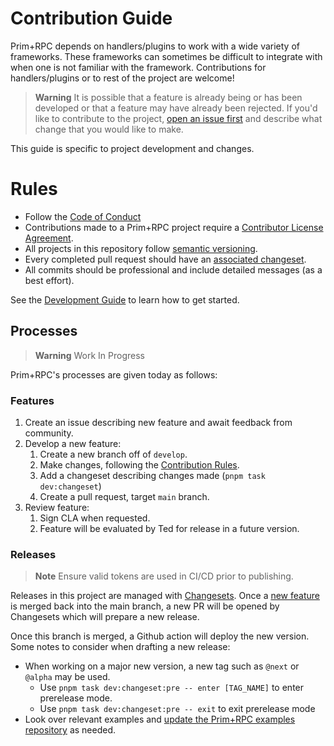 # Contribution Guide

Prim+RPC depends on handlers/plugins to work with a wide variety of frameworks. These frameworks can sometimes be
difficult to integrate with when one is not familiar with the framework. Contributions for handlers/plugins or to rest
of the project are welcome!

> **Warning** It is possible that a feature is already being or has been developed or that a feature may have already
> been rejected. If you'd like to contribute to the project,
> [open an issue first](https://github.com/doseofted/prim-rpc/issues/new) and describe what change that you would like
> to make.

This guide is specific to project development and changes.

# Rules

- Follow the [Code of Conduct](./CODE_OF_CONDUCT.md)
- Contributions made to a Prim+RPC project require a [Contributor License Agreement](./CLA.md).
- All projects in this repository follow [semantic versioning](https://semver.org/).
- Every completed pull request should have an
  [associated changeset](https://github.com/changesets/changesets/blob/main/docs/adding-a-changeset.md).
- All commits should be professional and include detailed messages (as a best effort).

See the [Development Guide](./README.md#development) to learn how to get started.

## Processes

> **Warning** Work In Progress

Prim+RPC's processes are given today as follows:

### Features

1. Create an issue describing new feature and await feedback from community.
2. Develop a new feature:
   1. Create a new branch off of `develop`.
   2. Make changes, following the [Contribution Rules](#rules).
   3. Add a changeset describing changes made (`pnpm task dev:changeset`)
   4. Create a pull request, target `main` branch.
3. Review feature:
   1. Sign CLA when requested.
   2. Feature will be evaluated by Ted for release in a future version.

### Releases

> **Note** Ensure valid tokens are used in CI/CD prior to publishing.

Releases in this project are managed with [Changesets](https://github.com/changesets/changesets). Once a
[new feature](#features) is merged back into the main branch, a new PR will be opened by Changesets which will prepare a
new release.

Once this branch is merged, a Github action will deploy the new version. Some notes to consider when drafting a new
release:

- When working on a major new version, a new tag such as `@next` or `@alpha` may be used.
  - Use `pnpm task dev:changeset:pre -- enter [TAG_NAME]` to enter prerelease mode.
  - Use `pnpm task dev:changeset:pre -- exit` to exit prerelease mode
- Look over relevant examples and
  [update the Prim+RPC examples repository](https://github.com/doseofted/prim-rpc-examples) as needed.

